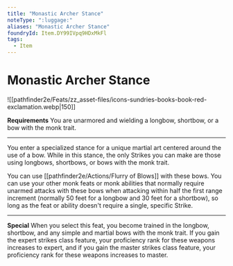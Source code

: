 ```yaml
---
title: "Monastic Archer Stance"
noteType: ":luggage:"
aliases: "Monastic Archer Stance"
foundryId: Item.DY99IVpq9HDxMkFl
tags:
  - Item
---
```


# Monastic Archer Stance
![[pathfinder2e/Feats/zz_asset-files/icons-sundries-books-book-red-exclamation.webp|150]]

**Requirements** You are unarmored and wielding a longbow, shortbow, or a bow with the monk trait.

* * *

You enter a specialized stance for a unique martial art centered around the use of a bow. While in this stance, the only Strikes you can make are those using longbows, shortbows, or bows with the monk trait.

You can use [[pathfinder2e/Actions/Flurry of Blows]] with these bows. You can use your other monk feats or monk abilities that normally require unarmed attacks with these bows when attacking within half the first range increment (normally 50 feet for a longbow and 30 feet for a shortbow), so long as the feat or ability doesn't require a single, specific Strike.

* * *

**Special** When you select this feat, you become trained in the longbow, shortbow, and any simple and martial bows with the monk trait. If you gain the expert strikes class feature, your proficiency rank for these weapons increases to expert, and if you gain the master strikes class feature, your proficiency rank for these weapons increases to master.
